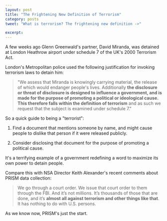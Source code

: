 ```yaml
---
layout: post
title: "The Frightening New Definition of Terrorism"
category: posts
tweet: "What is terrorism? The frightening new definition ->"

excerpt: 
---
```


A few weeks ago Glenn Greenwald's partner, David Miranda, was detained at London Heathrow airport under schedule 7 of the UK's 2000 Terrorism Act.

London's Metropolitan police used the following justification for invoking terrorism laws to detain him:

> "We assess that Miranda is knowingly carrying material, the release of which would endanger people's lives. Additionally <strong>the disclosure or threat of disclosure is designed to influence a government, and is made for the purpose of promoting a political or ideological cause. This therefore falls within the definition of terrorism</strong> and as such we request that the subject is examined under schedule 7."

So a quick guide to being a "terrorist":

1. Find a document that mentions someone by name, and might cause people to dislike that person if it were released publicly. 

2. Consider disclosing that document for the purpose of promoting a political cause.

It's a terrifying example of a government redefining a word to maximize its own power to detain people.

Compare this with NSA Director Keith Alexander's recent comments about PRISM data collection:

> We go through a court order. We issue that court order to them through the FBI. And it’s not millions. It’s thousands of those that are done, and it’s <strong>almost all against terrorism and other things like that</strong>. It has nothing to do with U.S. persons.

As we know now, PRISM's just the start.



